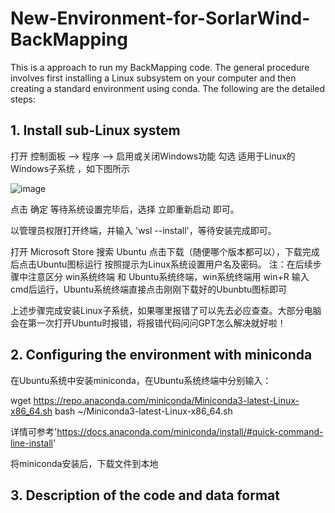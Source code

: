 # New-Environment-for-SorlarWind-BackMapping
This is a approach to run my BackMapping code. The general procedure involves first installing a Linux subsystem on your computer and then creating a standard environment using conda. The following are the detailed steps:

## 1. Install sub-Linux system

打开 控制面板 --> 程序 --> 启用或关闭Windows功能 勾选 适用于Linux的Windows子系统 ，如下图所示

![image](https://github.com/user-attachments/assets/49b7feb4-13e9-4784-8afa-c0f8e17e47e6)

点击 确定 等待系统设置完毕后，选择 立即重新启动 即可。

以管理员权限打开终端，并输入 'wsl --install'，等待安装完成即可。

打开 Microsoft Store 搜索 Ubuntu 点击下载（随便哪个版本都可以），下载完成后点击Ubuntu图标运行 按照提示为Linux系统设置用户名及密码。
注：在后续步骤中注意区分 win系统终端 和 Ubuntu系统终端，win系统终端用 win+R 输入cmd后运行，Ubuntu系统终端直接点击刚刚下载好的Ubunbtu图标即可

上述步骤完成安装Linux子系统，如果哪里报错了可以先去必应查查。大部分电脑会在第一次打开Ubuntu时报错，将报错代码问问GPT怎么解决就好啦！

## 2. Configuring the environment with miniconda
在Ubuntu系统中安装miniconda，在Ubuntu系统终端中分别输入：

wget https://repo.anaconda.com/miniconda/Miniconda3-latest-Linux-x86_64.sh
bash ~/Miniconda3-latest-Linux-x86_64.sh

详情可参考'https://docs.anaconda.com/miniconda/install/#quick-command-line-install'

将miniconda安装后，下载文件到本地

## 3. Description of the code and data format
